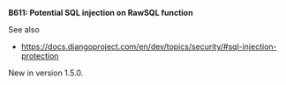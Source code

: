 **B611: Potential SQL injection on RawSQL function**

See also

-   <https://docs.djangoproject.com/en/dev/topics/security/#sql-injection-protection>

New in version 1.5.0.
